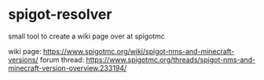 # spigot-resolver
small tool to create a wiki page over at spigotmc

wiki page: https://www.spigotmc.org/wiki/spigot-nms-and-minecraft-versions/
forum thread: https://www.spigotmc.org/threads/spigot-nms-and-minecraft-version-overview.233194/
